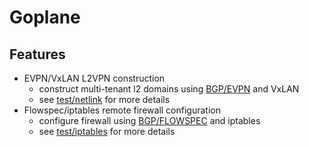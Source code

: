 # Goplane

## Features
- EVPN/VxLAN L2VPN construction
    - construct multi-tenant l2 domains using [BGP/EVPN](https://tools.ietf.org/html/rfc7432) and VxLAN
    - see [test/netlink](https://github.com/osrg/goplane/tree/master/test/netlink) for more details
- Flowspec/iptables remote firewall configuration
    - configure firewall using [BGP/FLOWSPEC](https://tools.ietf.org/html/rfc5575) and iptables
    - see [test/iptables](https://github.com/osrg/goplane/tree/master/test/iptables) for more details
